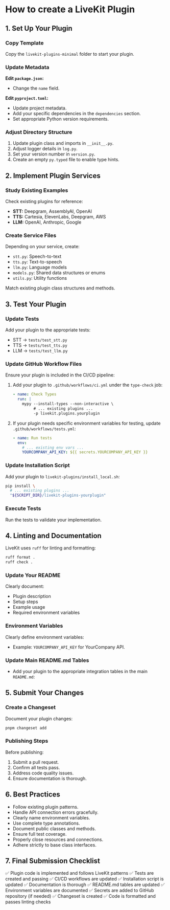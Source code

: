 # How to create a LiveKit Plugin

## 1. Set Up Your Plugin

### Copy Template
Copy the `livekit-plugins-minimal` folder to start your plugin.

### Update Metadata

**Edit `package.json`:**
- Change the `name` field.

**Edit `pyproject.toml`:**
- Update project metadata.
- Add your specific dependencies in the `dependencies` section.
- Set appropriate Python version requirements.

### Adjust Directory Structure
1. Update plugin class and imports in `__init__.py`.
2. Adjust logger details in `log.py`.
3. Set your version number in `version.py`.
4. Create an empty `py.typed` file to enable type hints.

## 2. Implement Plugin Services

### Study Existing Examples
Check existing plugins for reference:
- **STT:** Deepgram, AssemblyAI, OpenAI
- **TTS:** Cartesia, ElevenLabs, Deepgram, AWS
- **LLM:** OpenAI, Anthropic, Google

### Create Service Files
Depending on your service, create:
- `stt.py`: Speech-to-text
- `tts.py`: Text-to-speech
- `llm.py`: Language models
- `models.py`: Shared data structures or enums
- `utils.py`: Utility functions

Match existing plugin class structures and methods.

## 3. Test Your Plugin

### Update Tests
Add your plugin to the appropriate tests:
- STT → `tests/test_stt.py`
- TTS → `tests/test_tts.py`
- LLM → `tests/test_llm.py`

### Update GitHub Workflow Files
Ensure your plugin is included in the CI/CD pipeline:

1. Add your plugin to `.github/workflows/ci.yml` under the `type-check` job:
   ```yaml
   - name: Check Types
     run: |
       mypy --install-types --non-interactive \
            # ... existing plugins ...
            -p livekit.plugins.yourplugin
   ```

2. If your plugin needs specific environment variables for testing, update `.github/workflows/tests.yml`:
   ```yaml
   - name: Run tests
     env:
       # ... existing env vars ...
       YOURCOMPANY_API_KEY: ${{ secrets.YOURCOMPANY_API_KEY }}
   ```

### Update Installation Script
Add your plugin to `livekit-plugins/install_local.sh`:
```bash
pip install \
  # ... existing plugins ...
  "${SCRIPT_DIR}/livekit-plugins-yourplugin"
```

### Execute Tests
Run the tests to validate your implementation.

## 4. Linting and Documentation

LiveKit uses `ruff` for linting and formatting:
```bash
ruff format .
ruff check .
```

### Update Your README
Clearly document:
- Plugin description
- Setup steps
- Example usage
- Required environment variables

### Environment Variables
Clearly define environment variables:
- Example: `YOURCOMPANY_API_KEY` for YourCompany API.

### Update Main README.md Tables
- Add your plugin to the appropriate integration tables in the main `README.md`:


## 5. Submit Your Changes

### Create a Changeset
Document your plugin changes:
```bash
pnpm changeset add
```

### Publishing Steps
Before publishing:
1. Submit a pull request.
2. Confirm all tests pass.
3. Address code quality issues.
4. Ensure documentation is thorough.

## 6. Best Practices
- Follow existing plugin patterns.
- Handle API connection errors gracefully.
- Clearly name environment variables.
- Use complete type annotations.
- Document public classes and methods.
- Ensure full test coverage.
- Properly close resources and connections.
- Adhere strictly to base class interfaces.

## 7. Final Submission Checklist

✅ Plugin code is implemented and follows LiveKit patterns
✅ Tests are created and passing
✅ CI/CD workflows are updated
✅ Installation script is updated
✅ Documentation is thorough
✅ README.md tables are updated
✅ Environment variables are documented
✅ Secrets are added to GitHub repository (if needed)
✅ Changeset is created
✅ Code is formatted and passes linting checks
